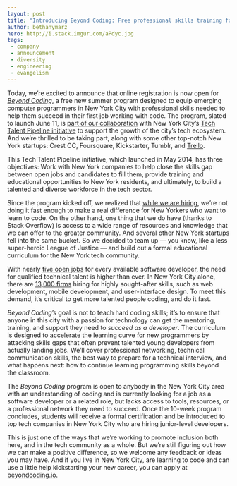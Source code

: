 ```yaml
---
layout: post
title: "Introducing Beyond Coding: Free professional skills training for emerging devs in NYC"
author: bethanymarz
hero: http://i.stack.imgur.com/aPdyc.jpg
tags:
 - company
 - announcement
 - diversity
 - engineering
 - evangelism
---
```


Today, we’re excited to announce that online registration is now open for <a href="https://www.beyondcoding.io/"><em>Beyond Coding</em></a>, a free new summer program designed to equip emerging computer programmers in New York City with professional skills needed to help them succeed in their first job working with code. The program, slated to launch June 11, is <a href="http://blog.stackoverflow.com/2015/02/education-begins-at-home-improving-developer-training-in-nyc/">part of our collaboration</a> with New York City’s <a href="http://www.techtalentpipeline.nyc/">Tech Talent Pipeline initiative</a> to support the growth of the city’s tech ecosystem. And we’re thrilled to be taking part, along with some other top-notch New York startups: Crest CC, Foursquare, Kickstarter, Tumblr, and <a href="http://behindthescenesrecruiter.com/post/118208180824/announcing-beyond-coding#.VUj1rdpVikp">Trello</a>.

This Tech Talent Pipeline initiative, which launched in May 2014, has three objectives: Work with New York companies to help close the skills gap between open jobs and candidates to fill them, provide training and educational opportunities to New York residents, and ultimately, to build a talented and diverse workforce in the tech sector.

Since the program kicked off, we realized that <a href="http://stackexchange.com/work-here">while we are hiring</a>, we’re not doing it fast enough to make a real difference for New Yorkers who want to learn to code. On the other hand, one thing that we do have (thanks to Stack Overflow) is access to a wide range of resources and knowledge that we can offer to the greater community. And several other New York startups fell into the same bucket. So we decided to team up &#8212; you know, like a less super-heroic League of Justice &#8212; and build out a formal educational curriculum for the New York tech community.

With nearly <a href="http://venturebeat.com/2012/12/31/hiring-and-hirable-in-2013-agile-developers/">five open jobs</a> for every available software developer, the need for qualified technical talent is higher than ever. In New York City alone, there are <a href="http://www1.nyc.gov/office-of-the-mayor/news/114-15/mayor-bill-de-blasio-nyc-tech-talent-pipeline-industry-partners-commitments-to">13,000 firms</a> hiring for highly sought-after skills, such as web development, mobile development, and user-interface design. To meet this demand, it’s critical to get more talented people coding, and do it fast.

<em>Beyond Coding</em>’s goal is not to teach hard coding skills; it’s to ensure that anyone in this city with a passion for technology can get the mentoring, training, and support they need to <em>succeed as a developer</em>. The curriculum is designed to accelerate the learning curve for new programmers by attacking skills gaps that often prevent talented young developers from actually landing jobs. We’ll cover professional networking, technical communication skills, the best way to prepare for a technical interview, and what happens next: how to continue learning programming skills beyond the classroom.

The <em>Beyond Coding</em> program is open to anybody in the New York City area with an understanding of coding and is currently looking for a job as a software developer or a related role, but lacks access to tools, resources, or a professional network they need to succeed. Once the 10-week program concludes, students will receive a formal certification and be introduced to top tech companies in New York City who are hiring junior-level developers.

This is just one of the ways that we’re working to promote inclusion both here, and in the tech community as a whole. But we’re still figuring out how we can make a positive difference, so we welcome any feedback or ideas you may have. And if you live in New York City, are learning to code and can use a little help kickstarting your new career, you can apply at <a href="https://www.beyondcoding.io/">beyondcoding.io</a>.
